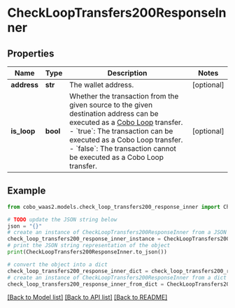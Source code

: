 # CheckLoopTransfers200ResponseInner


## Properties

Name | Type | Description | Notes
------------ | ------------- | ------------- | -------------
**address** | **str** | The wallet address. | [optional] 
**is_loop** | **bool** | Whether the transaction from the given source to the given destination address can be executed as a [Cobo Loop](https://manuals.cobo.com/en/portal/custodial-wallets/cobo-loop) transfer.  - &#x60;true&#x60;: The transaction can be executed as a Cobo Loop transfer. - &#x60;false&#x60;: The transaction cannot be executed as a Cobo Loop transfer.  | [optional] 

## Example

```python
from cobo_waas2.models.check_loop_transfers200_response_inner import CheckLoopTransfers200ResponseInner

# TODO update the JSON string below
json = "{}"
# create an instance of CheckLoopTransfers200ResponseInner from a JSON string
check_loop_transfers200_response_inner_instance = CheckLoopTransfers200ResponseInner.from_json(json)
# print the JSON string representation of the object
print(CheckLoopTransfers200ResponseInner.to_json())

# convert the object into a dict
check_loop_transfers200_response_inner_dict = check_loop_transfers200_response_inner_instance.to_dict()
# create an instance of CheckLoopTransfers200ResponseInner from a dict
check_loop_transfers200_response_inner_from_dict = CheckLoopTransfers200ResponseInner.from_dict(check_loop_transfers200_response_inner_dict)
```
[[Back to Model list]](../README.md#documentation-for-models) [[Back to API list]](../README.md#documentation-for-api-endpoints) [[Back to README]](../README.md)


